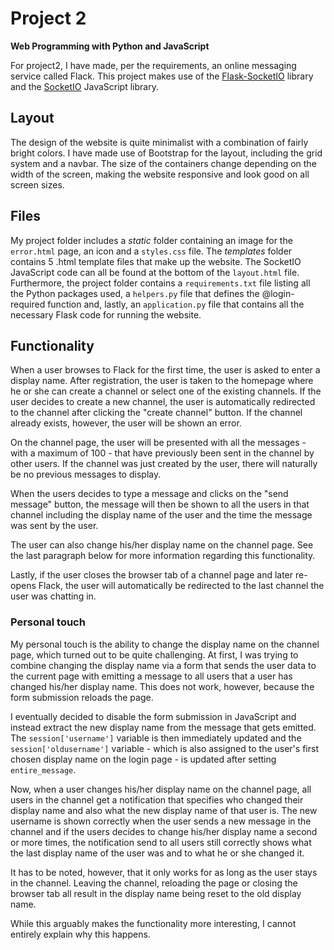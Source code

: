 # Project 2

<b>Web Programming with Python and JavaScript</b>

For project2, I have made, per the requirements, an online messaging service called Flack. This project makes use of the <a href="https://flask-socketio.readthedocs.io/">Flask-SocketIO</a> library and the <a href="https://socket.io/">SocketIO</a> JavaScript library.

## Layout

The design of the website is quite minimalist with a combination of fairly bright colors. I have made use of Bootstrap for the layout, including the grid system and a navbar. The size of the containers change depending on the width of the screen, making the website responsive and look good on all screen sizes.

## Files

My project folder includes a <i>static</i> folder containing an image for the `error.html` page, an icon and a `styles.css` file. The <i>templates</i> folder contains 5 .html template files that make up the website. The SocketIO JavaScript code can all be found at the bottom of the `layout.html` file. Furthermore, the project folder contains a `requirements.txt` file listing all the Python packages used, a `helpers.py` file that defines the @login-required function and, lastly, an `application.py` file that contains all the necessary Flask code for running the website.

## Functionality

When a user browses to Flack for the first time, the user is asked to enter a display name. After registration, the user is taken to the homepage where he or she can create a channel or select one of the existing channels. If the user decides to create a new channel, the user is automatically redirected to the channel after clicking the "create channel" button. If the channel already exists, however, the user will be shown an error.

On the channel page, the user will be presented with all the messages - with a maximum of 100 - that have previously been sent in the channel by other users. If the channel was just created by the user, there will naturally be no previous messages to display.

When the users decides to type a message and clicks on the "send message" button, the message will then be shown to all the users in that channel including the display name of the user and the time the message was sent by the user.

The user can also change his/her display name on the channel page. See the last paragraph below for more information regarding this functionality.

Lastly, if the user closes the browser tab of a channel page and later re-opens Flack, the user will automatically be redirected to the last channel the user was chatting in.

### Personal touch

My personal touch is the ability to change the display name on the channel page, which turned out to be quite challenging. At first, I was trying to combine changing the display name via a form that sends the user data to the current page with emitting a message to all users that a user has changed his/her display name. This does not work, however, because the form submission reloads the page.

I eventually decided to disable the form submission in JavaScript and instead extract the new display name from the message that gets emitted. The `session['username']` variable is then immediately updated and the `session['oldusername']` variable - which is also assigned to the user's first chosen display name on the login page - is updated after setting `entire_message`.

Now, when a user changes his/her display name on the channel page, all users in the channel get a notification that specifies who changed their display name and also what the new display name of that user is. The new username is shown correctly when the user sends a new message in the channel and if the users decides to change his/her display name a second or more times, the notification send to all users still correctly shows what the last display name of the user was and to what he or she changed it.

It has to be noted, however, that it only works for as long as the user stays in the channel. Leaving the channel, reloading the page or closing the browser tab all result in the display name being reset to the old display name.

While this arguably makes the functionality more interesting, I cannot entirely explain why this happens.
